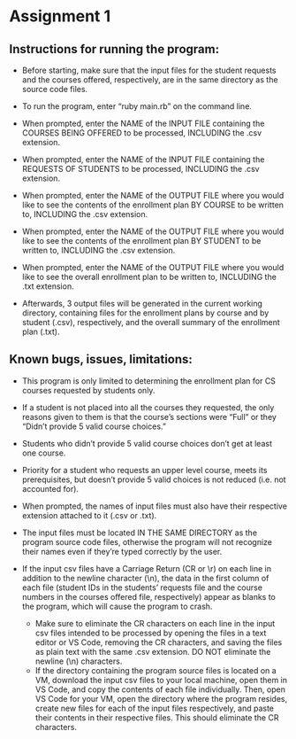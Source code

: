 # Assignment 1

## Instructions for running the program:

* Before starting, make sure that the input files for the student requests and the courses offered, respectively, are in the same directory as the source code files.

* To run the program, enter “ruby main.rb” on the command line.

* When prompted, enter the NAME of the INPUT FILE containing the COURSES BEING OFFERED to be processed, INCLUDING the .csv extension.
* When prompted, enter the NAME of the INPUT FILE containing the REQUESTS OF STUDENTS to be processed, INCLUDING the .csv extension.

* When prompted, enter the NAME of the OUTPUT FILE where you would like to see the contents of the enrollment plan BY COURSE to be written to, INCLUDING the .csv extension.

* When prompted, enter the NAME of the OUTPUT FILE where you would like to see the contents of the enrollment plan BY STUDENT to be written to, INCLUDING the .csv extension.

* When prompted, enter the NAME of the OUTPUT FILE where you would like to see the overall enrollment plan to be written to, INCLUDING the .txt extension.

* Afterwards, 3 output files will be generated in the current working directory, containing files for the enrollment plans by course and by student (.csv), respectively, and the overall summary of the enrollment plan (.txt).

## Known bugs, issues, limitations:

* This program is only limited to determining the enrollment plan for CS courses requested by students only.

* If a student is not placed into all the courses they requested, the only reasons given to them is that the course’s sections were “Full” or they “Didn’t provide 5 valid course choices.” 

* Students who didn’t provide 5 valid course choices don’t get at least one course.

* Priority for a student who requests an upper level course, meets its prerequisites, but doesn’t provide 5 valid choices is not reduced (i.e. not accounted for).

* When prompted, the names of input files must also have their respective extension attached to it (.csv or .txt).

* The input files must be located IN THE SAME DIRECTORY as the program source code files, otherwise the program will not recognize their names even if they’re typed correctly by the user.

* If the input csv files have a Carriage Return (CR or \r) on each line in addition to the newline character (\n), the data in the first column of each file (student IDs in the students’ requests file and the course numbers in the courses offered file, respectively) appear as blanks to the program, which will cause the program to crash.
  * Make sure to eliminate the CR characters on each line in the input csv files intended to be processed by opening the files in a text editor or VS Code, removing the CR characters, and saving the files as plain text with the same .csv extension. DO NOT eliminate the newline (\n) characters.
  * If the directory containing the program source files is located on a VM, download the input csv files to your local machine, open them in VS Code, and copy the contents of each file individually. Then, open VS Code for your VM, open the directory where the program resides, create new files for each of the input files respectively, and paste their contents in their respective files. This should eliminate the CR characters.
